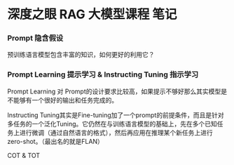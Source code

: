 # 深度之眼 RAG 大模型课程 笔记


### Prompt 隐含假设


预训练语言模型包含丰富的知识，如何更好的利用它？


### Prompt Learning 提示学习 & Instructing Tuning 指示学习

Prompt Learning 对 Prompt的设计要求比较高，如果提示不够好那么其实模型是不能够有一个很好的输出和任务完成的。

Instructing Tuning其实是Fine-tuning加了一个prompt的前提条件，而且是针对多任务的一个泛化Tuning。它仍然在与训练语言模型的基础上，先在多个已知任务上进行微调（通过自然语言的格式），然后再应用在推理某个新任务上进行zero-shot。（最出名的就是FLAN）


COT & TOT


### 